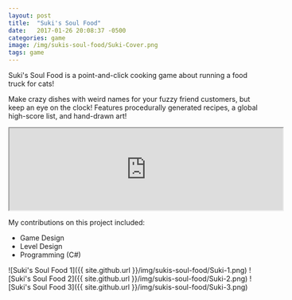 ```yaml
---
layout: post
title:  "Suki's Soul Food"
date:   2017-01-26 20:08:37 -0500
categories: game
image: /img/sukis-soul-food/Suki-Cover.png
tags: game
---
```

Suki's Soul Food is a point-and-click cooking game about running a food truck for cats! 

Make crazy dishes with weird names for your fuzzy friend customers, but keep an eye on the clock! Features procedurally generated recipes, a global high-score list, and hand-drawn art!

<iframe frameborder="2" src="https://itch.io/embed/157302?linkback=true&amp;border_width=0&amp;bg_color=00A5E5&amp;fg_color=eeeeee&amp;border_color=0080FF" width="550" height="165"></iframe>


My contributions on this project included:

* Game Design
* Level Design
* Programming (C#)

![Suki's Soul Food 1]({{ site.github.url }}/img/sukis-soul-food/Suki-1.png)
![Suki's Soul Food 2]({{ site.github.url }}/img/sukis-soul-food/Suki-2.png)
![Suki's Soul Food 3]({{ site.github.url }}/img/sukis-soul-food/Suki-3.png)
